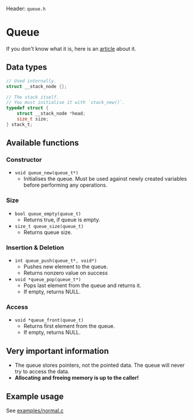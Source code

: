 Header: `queue.h`

# Queue
If you don't know what it is, here is an [article](https://en.wikipedia.org/wiki/Queue_(abstract_data_type)) about it.


## Data types


```c
// Used internally.
struct __stack_node {};

// The stack itself.
// You must initialise it with `stack_new()`.
typedef struct {
    struct __stack_node *head;
    size_t size;
} stack_t;
```

## Available functions

### Constructor
* `void queue_new(queue_t*)`
	* Initialises the queue. Must be used against newly created variables before performing any operations.


### Size
* `bool queue_empty(queue_t)`
	* Returns true, if queue is empty.
* `size_t queue_size(queue_t)`
	* Returns queue size.


### Insertion & Deletion
* `int queue_push(queue_t*, void*)`
	* Pushes new element to the queue.
	* Returns nonzero value on success
* `void *queue_pop(queue_t*)`
	* Pops last element from the queue and returns it.
	* If empty, returns NULL.


### Access
* `void *queue_front(queue_t)`
	* Returns first element from the queue.
	* If empty, returns NULL.


## Very important information

- The queue stores pointers, not the pointed data. The queue will never try to access the data.
- **Allocating and freeing memory is up to the caller!**


## Example usage

See [examples/normal.c](/examples/normal.c)
